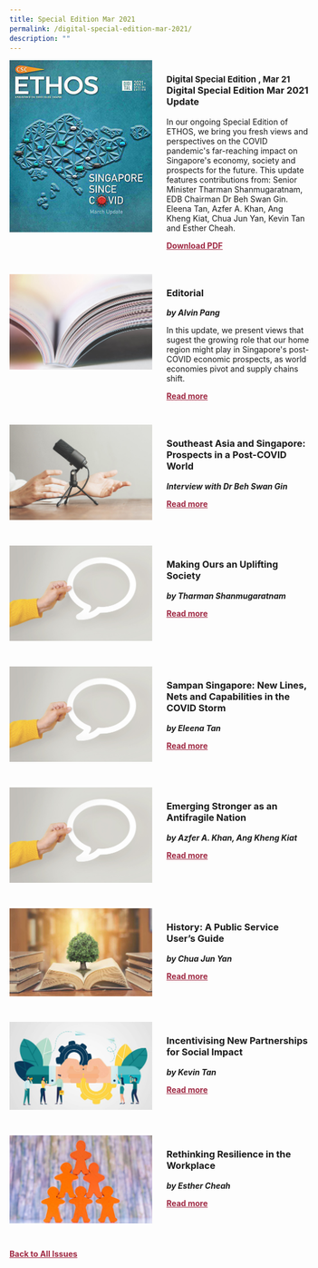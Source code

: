```yaml
---
title: Special Edition Mar 2021
permalink: /digital-special-edition-mar-2021/
description: ""
---
```

<style>

.back a
{
	color: #9f2943;
	font-weight: bold;
	}
	
.cat
   {
   font-size: 15px;
   }

.text
{
	width: 50%;
}	
	
.img1 img
{
margin-top:25px;	
}	
	
.img img
{
margin-top:15px;	
}		
	
.button1 a
{
	color: #9f2943;
	font-weight:bold;
}
	

.grid-container {
	display: grid;
	grid-template-columns: 50% 50%;
	grid-column-gap: 5%;
	margin-bottom: 5%;
	}	
	
@media only screen and (max-width: 600px) {
	.grid-container {
		display: block;
	}
}	
</style>


<div class="grid-container">
	<div><img src="/images/Ethos_Thumbnails_Cover/ethosdigitalmarch2021specialedition.jpg"></div>
	<div>
		<h3><span class="cat">Digital Special Edition , Mar 21</span><br>Digital Special Edition Mar 2021 Update</h3>
		<p>In our ongoing Special Edition of ETHOS, we bring you fresh views and perspectives on the COVID pandemic's far-reaching impact on Singapore's economy, society and prospects for the future. This update features contributions from: Senior Minister Tharman Shanmugaratnam, EDB Chairman Dr Beh Swan Gin. Eleena Tan, Azfer A. Khan, Ang Kheng Kiat, Chua Jun Yan, Kevin Tan and Esther Cheah.</p>
		<div class="button1"><a target="_blank" href="">Download PDF</a></div>
	</div>
</div>

<br>

<div class="grid-container">
	<div><img src="/images/Landing_Banner_Images/tile_editorial.jpg"></div>
	<div>
		<h3>Editorial</h3>
		<b><i>by Alvin Pang</i></b>
		<p>In this update, we present views that sugest the growing role that our home region might play in Singapore's post-COVID economic prospects, as world economies pivot and supply chains shift.</p>
		<div class="button1"><a href="/special-edition-mar-2021/editorial/">Read more</a></div>
	</div>
</div>

<br>

<div class="grid-container">
	<div><img src="/images/Landing_Banner_Images/tile_interviews.jpg"></div>
	<div>
		<h3>Southeast Asia and Singapore: Prospects in a Post-COVID World</h3>
		<b><i>Interview with Dr Beh Swan Gin</i></b>
		<p></p>
		<div class="button1"><a href="/special-edition-mar-2021/southeast-asia-and-singapore-prospects-in-a-post-covid-world/">Read more</a></div>
	</div>
</div>

<br>

<div class="grid-container">
	<div><img src="/images/Landing_Banner_Images/tile_opinion.jpg"></div>
	<div>
		<h3>Making Ours an Uplifting Society</h3>
		<b><i>by Tharman Shanmugaratnam</i></b>
		<p></p>
		<div class="button1"><a href="/special-edition-mar-2021/making-ours-an-uplifting-society/">Read more</a></div>
	</div>
</div>

<br>

<div class="grid-container">
	<div><img src="/images/Landing_Banner_Images/tile_opinion.jpg"></div>
	<div>
		<h3>Sampan Singapore: New Lines, Nets and Capabilities in the COVID Storm</h3>
		<b><i>by Eleena Tan</i></b>
		<p></p>
		<div class="button1"><a href="/special-edition-mar-2021/sampan-singapore-new-lines-nets-and-capabilities-in-the-covid-storm/">Read more</a></div>
	</div>
</div>

<br>

<div class="grid-container">
	<div><img src="/images/Landing_Banner_Images/tile_opinion.jpg"></div>
	<div>
		<h3>Emerging Stronger as an Antifragile Nation</h3>
		<b><i>by Azfer A. Khan, Ang Kheng Kiat</i></b>
		<p></p>
		<div class="button1"><a href="/special-edition-mar-2021/emerging-stronger-as-an-antifragile-nation/">Read more</a></div>
	</div>
</div>

<br>

<div class="grid-container">
	<div><img src="/images/Cropped_images/Ethos_Digital_Special_Mar/History_Publicservice_Teaser.jpg"></div>
	<div>
		<h3>History: A Public Service User’s Guide</h3>
		<b><i>by Chua Jun Yan</i></b>
		<p></p>
		<div class="button1"><a href="/special-edition-mar-2021/history-a-public-service-user-s-guide/">Read more</a></div>
	</div>
</div>

<br>

<div class="grid-container">
	<div><img src="/images/Cropped_images/Ethos_Digital_Special_Mar/Incentivising_Partnerships_BannerTeaser.jpg"></div>
	<div>
		<h3>Incentivising New Partnerships for Social Impact</h3>
		<b><i>by Kevin Tan</i></b>
		<p></p>
		<div class="button1"><a href="/special-edition-mar-2021/incentivising-new-partnerships-for-social-impact/">Read more</a></div>
	</div>
</div>

<br>

<div class="grid-container">
	<div><img src="/images/Cropped_images/Ethos_Digital_Special_Mar/RethinkingResilience_BannerTeaser.jpg"></div>
	<div>
		<h3>Rethinking Resilience in the Workplace</h3>
		<b><i>by Esther Cheah</i></b>
		<p></p>
		<div class="button1"><a href="/special-edition-mar-2021/rethinking-resilience-in-the-workplace/">Read more</a></div>
	</div>
</div>

<br>

<div class="back">
<a href="/all-issues/">Back to All Issues</a>
</div>